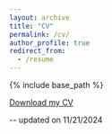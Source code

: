```yaml
---
layout: archive
title: "CV"
permalink: /cv/
author_profile: true
redirect_from:
  - /resume
---
```


{% include base_path %}

[Download my CV](http://lwillemet.github.io/files/Academic_CV_Willemet.pdf "download")

-- updated on 11/21/2024
